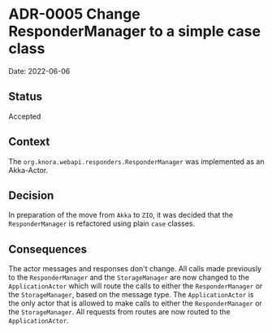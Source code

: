# ADR-0005 Change ResponderManager to a simple case class

Date: 2022-06-06

## Status

Accepted

## Context

The `org.knora.webapi.responders.ResponderManager` was implemented as an Akka-Actor.

## Decision

In preparation of the move from `Akka` to `ZIO`, it was decided that the `ResponderManager` is refactored using plain `case` classes.

## Consequences

The actor messages and responses don't change. 
All calls made previously to the `ResponderManager` and the `StorageManager` 
are now changed to the `ApplicationActor` 
which will route the calls to either the `ResponderManager` 
or the `StorageManager`, based on the message type. 
The `ApplicationActor` is the only actor that is allowed to make calls 
to either the `ResponderManager` or the `StorageManager`. 
All requests from routes are now routed to the `ApplicationActor`.
